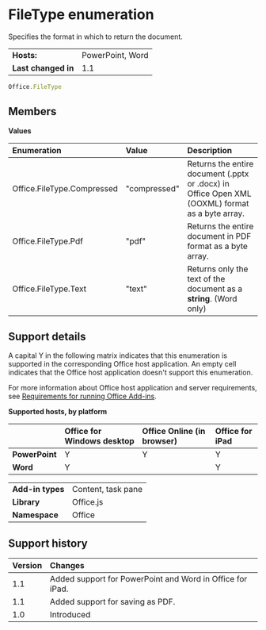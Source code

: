 
# FileType enumeration
Specifies the format in which to return the document.

|||
|:-----|:-----|
|**Hosts:**|PowerPoint, Word|
|**Last changed in**|1.1|

```js
Office.FileType
```


## Members


**Values**


|**Enumeration**|**Value**|**Description**|
|:-----|:-----|:-----|
|Office.FileType.Compressed|"compressed"|Returns the entire document (.pptx or .docx) in Office Open XML (OOXML) format as a byte array.|
|Office.FileType.Pdf|"pdf"|Returns the entire document in PDF format as a byte array.|
|Office.FileType.Text|"text"|Returns only the text of the document as a  **string**. (Word only)|

## Support details


A capital Y in the following matrix indicates that this enumeration is supported in the corresponding Office host application. An empty cell indicates that the Office host application doesn't support this enumeration.

For more information about Office host application and server requirements, see [Requirements for running Office Add-ins](http://msdn.microsoft.com/library/67340567-bb9a-498c-96d3-3f52f28c16bc%28Office.15%29.aspx).


**Supported hosts, by platform**


||**Office for Windows desktop**|**Office Online (in browser)**|**Office for iPad**|
|:-----|:-----|:-----|:-----|
|**PowerPoint**|Y|Y|Y|
|**Word**|Y||Y|

|||
|:-----|:-----|
|**Add-in types**|Content, task pane|
|**Library**|Office.js|
|**Namespace**|Office|

## Support history


|**Version**|**Changes**|
|:-----|:-----|
|1.1|Added support for PowerPoint and Word in Office for iPad.|
|1.1|Added support for saving as PDF.|
|1.0|Introduced|
